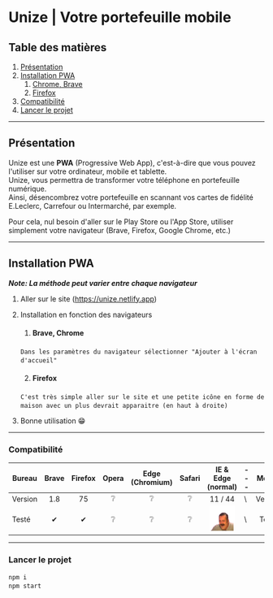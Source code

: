 # Unize | Votre portefeuille mobile

## Table des matières

1. [Présentation](#présentation)
2. [Installation PWA](#installation-pwa)
   1. [Chrome, Brave](#chrome-brave)
   2. [Firefox](#firefox)
3. [Compatibilité](#compatibilité)
4. [Lancer le projet](#lancer-le-projet)

---

## Présentation

Unize est une **PWA** (Progressive Web App), c'est-à-dire que vous pouvez l'utiliser sur votre ordinateur, mobile et tablette.  
Unize, vous permettra de transformer votre téléphone en portefeuille numérique.  
Ainsi, désencombrez votre portefeuille en scannant vos cartes de fidélité E.Leclerc, Carrefour ou Intermarché, par exemple.

Pour cela, nul besoin d'aller sur le Play Store ou l'App Store, utiliser simplement votre navigateur (Brave, Firefox, Google Chrome, etc.)

---

## Installation PWA

**_Note: La méthode peut varier entre chaque navigateur_**

1. Aller sur le site (https://unize.netlify.app)
2. Installation en fonction des navigateurs

   1. #### **Brave, Chrome**

   `Dans les paramètres du navigateur sélectionner "Ajouter à l'écran d'accueil"`

   2. #### **Firefox**

   `C'est très simple aller sur le site et une petite icône en forme de maison avec un plus devrait apparaitre (en haut à droite)`

3. Bonne utilisation 😁

---

### Compatibilité

| Bureau  | Brave | Firefox | Opera | Edge (Chromium) | Safari |                 IE & Edge (normal)                 | --- | Mobile  | Brave | Firefox | Opera | Safari |
| ------- | :---: | :-----: | :---: | :-------------: | :----: | :------------------------------------------------: | --- | :-----: | :---: | :-----: | :---: | :----: |
| Version |  1.8  |   75    |  ❔   |       ❔        |   ❔   |                      11 / 44                       | \   | Version |  1.7  |  68.8   |  ❔   |   ❔   |
| Testé   |   ✔   |    ✔    |  ❔   |       ❔        |   ❔   | <img src="./assets/1157_risitas.png" width="50" /> | \   |  Testé  |   ✔   |    ✔    |  ❔   |   ❔   |

---

### Lancer le projet

```sh
npm i
npm start
```
